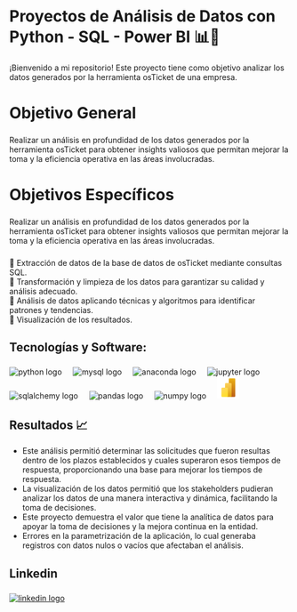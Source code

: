 # Proyectos de Análisis de Datos con Python - SQL - Power BI 📊🐍

¡Bienvenido a mi repositorio! Este proyecto tiene como objetivo analizar los datos generados por la herramienta osTicket de una empresa.

###

<h1 align="left">Objetivo General</h1>

###

<p align="left">Realizar un análisis en profundidad de los datos generados por la herramienta osTicket para obtener insights valiosos que permitan mejorar la toma y la eficiencia operativa en las áreas involucradas.</p>

###

<h1 align="left">Objetivos Específicos</h1>

###

<p align="left">Realizar un análisis en profundidad de los datos generados por la herramienta osTicket para obtener insights valiosos que permitan mejorar la toma y la eficiencia operativa en las áreas involucradas.</p>

###

<p align="left">🎯 Extracción de datos de la base de datos de osTicket mediante consultas SQL.<br>🎯 Transformación y limpieza de los datos para garantizar su calidad y análisis adecuado.<br>🎯 Análisis de datos aplicando técnicas y algoritmos para identificar patrones y tendencias.<br>🎯 Visualización de los resultados.</p>

###

<h2 align="left">Tecnologías y Software:</h2>

###

<div align="left">
  <img src="https://cdn.jsdelivr.net/gh/devicons/devicon/icons/python/python-original.svg" height="40" alt="python logo"  />
  <img width="12" />
  <img src="https://cdn.jsdelivr.net/gh/devicons/devicon/icons/mysql/mysql-original.svg" height="40" alt="mysql logo"  />
  <img width="12" />
  <img src="https://cdn.jsdelivr.net/gh/devicons/devicon/icons/anaconda/anaconda-original.svg" height="40" alt="anaconda logo"  />
  <img width="12" />
  <img src="https://cdn.jsdelivr.net/gh/devicons/devicon/icons/jupyter/jupyter-original.svg" height="40" alt="jupyter logo"  />
  <img width="12" />
  <img src="https://cdn.jsdelivr.net/gh/devicons/devicon/icons/sqlalchemy/sqlalchemy-original.svg" height="40" alt="sqlalchemy logo"  />
  <img width="12" />
  <img src="https://cdn.jsdelivr.net/gh/devicons/devicon/icons/pandas/pandas-original.svg" height="40" alt="pandas logo"  />
  <img width="12" />
  <img src="https://cdn.jsdelivr.net/gh/devicons/devicon/icons/numpy/numpy-original.svg" height="40" alt="numpy logo"  />
  <img width="12" />
  <img src="logo.svg" height="40" alt="pbi logo"  />  
  <img width="12" />
</div>

###

## Resultados 📈

- Este análisis permitió determinar las solicitudes que fueron resultas dentro de los plazos establecidos y cuales superaron esos tiempos de respuesta, proporcionando una base para mejorar los tiempos de respuesta.
- La visualización de los datos permitió que los stakeholders pudieran analizar los datos de una manera interactiva y dinámica, facilitando la toma de decisiones.
- Este proyecto demuestra el valor que tiene la analítica de datos para apoyar la toma de decisiones y la mejora continua en la entidad.
- Errores en la parametrización de la aplicación, lo cual generaba registros con datos nulos o vacíos que afectaban el análisis. 

###

<h2 align="left">Linkedin</h2>

###

<div align="left">
  <a href="https://www.linkedin.com/in/johndussan" target="_blank">
    <img src="https://raw.githubusercontent.com/maurodesouza/profile-readme-generator/master/src/assets/icons/social/linkedin/default.svg" width="52" height="40" alt="linkedin logo" />
  </a>  
</div>

###

